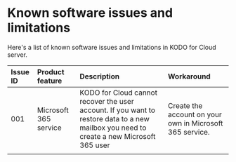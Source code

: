 # Known software issues and limitations

Here's a list of known software issues and limitations in KODO for Cloud server. 

| Issue ID | Product feature | Description | Workaround |
| :--- | :--- | :--- | :--- |
| 001 | Microsoft 365 service | KODO for Cloud cannot recover the user account. If you want to restore data to a new mailbox you need to create a new Microsoft 365 user | Create the account on your own in Microsoft 365 service. |
|  |  |  |  |



